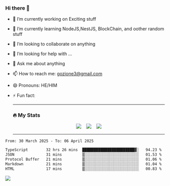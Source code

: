 ### Hi there 👋

<!--
**charlieScript/charlieScript** is a ✨ _special_ ✨ repository because its `README.md` (this file) appears on your GitHub profile.

Here are some ideas to get you started: -->

- 🔭 I’m currently working on Exciting stuff
- 🌱 I’m currently learning NodeJS,NestJS, BlockChain, and oother random stuff
- 👯 I’m looking to collaborate on anything
- 🤔 I’m looking for help with ...
- 💬 Ask me about anything
- 📫 How to reach me: gozione3@gmail.com
- 😄 Pronouns: HE/HIM
- ⚡ Fun fact:


  ---

  ### :fire: My Stats

  <div id="stats" align="center">
  <img src="http://github-readme-streak-stats.herokuapp.com?user=charlieScript&theme=dark&date_format=M%20j%5B%2C%20Y%5D" />&nbsp;&nbsp;&nbsp;
  <img src="https://github-readme-stats.vercel.app/api/top-langs/?username=charlieScript&layout=compact&theme=vision-friendly-dark"/>&nbsp;&nbsp;&nbsp;
  <img src="https://github-readme-stats.vercel.app/api?username=charlieScript&show_icons=true&theme=radical"/>
  </div>

  ---



<!--START_SECTION:waka-->

```txt
From: 30 March 2025 - To: 06 April 2025

TypeScript        32 hrs 26 mins  ███████████████████████▓░   94.23 %
JSON              31 mins         ▒░░░░░░░░░░░░░░░░░░░░░░░░   01.53 %
Protocol Buffer   21 mins         ▒░░░░░░░░░░░░░░░░░░░░░░░░   01.06 %
Markdown          21 mins         ▒░░░░░░░░░░░░░░░░░░░░░░░░   01.04 %
HTML              17 mins         ▒░░░░░░░░░░░░░░░░░░░░░░░░   00.83 %
```

<!--END_SECTION:waka-->
![](https://komarev.com/ghpvc/?username=charlieScript)
